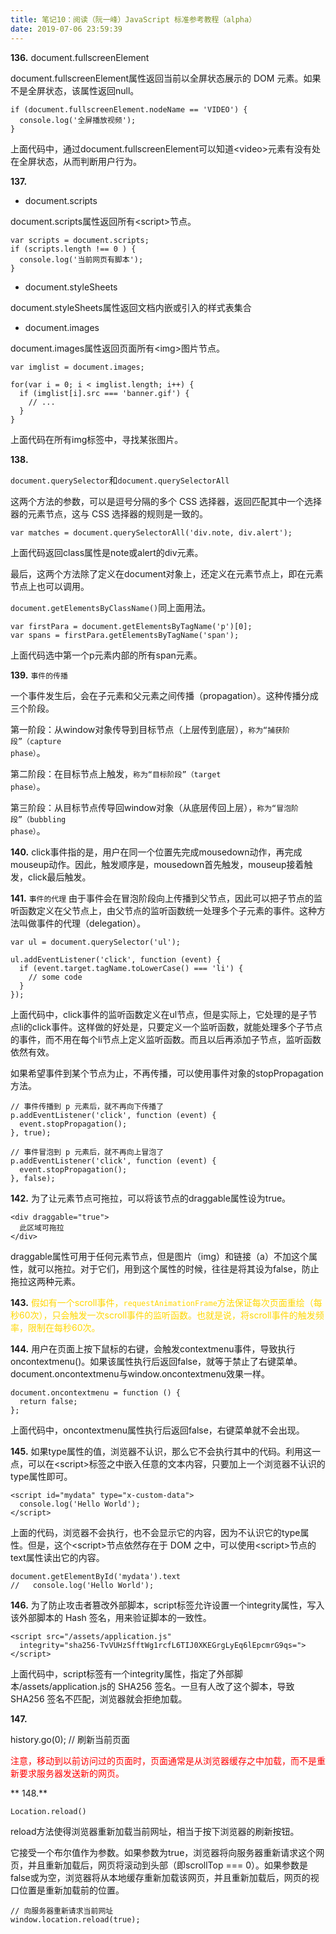 ```yaml
---
title: 笔记10：阅读（阮一峰）JavaScript 标准参考教程（alpha）
date: 2019-07-06 23:59:39
---
```


**136.**  document.fullscreenElement

document.fullscreenElement属性返回当前以全屏状态展示的 DOM 元素。如果不是全屏状态，该属性返回null。
```
if (document.fullscreenElement.nodeName == 'VIDEO') {
  console.log('全屏播放视频');
}
```
上面代码中，通过document.fullscreenElement可以知道&lt;video&gt;元素有没有处在全屏状态，从而判断用户行为。

**137.** 
- document.scripts

document.scripts属性返回所有&lt;script&gt;节点。
```
var scripts = document.scripts;
if (scripts.length !== 0 ) {
  console.log('当前网页有脚本');
}
```
- document.styleSheets

document.styleSheets属性返回文档内嵌或引入的样式表集合

- document.images

document.images属性返回页面所有&lt;img&gt;图片节点。
```
var imglist = document.images;

for(var i = 0; i < imglist.length; i++) {
  if (imglist[i].src === 'banner.gif') {
    // ...
  }
}
```
上面代码在所有img标签中，寻找某张图片。

**138.**

<code>document.querySelector</code>和<code>document.querySelectorAll</code>

这两个方法的参数，可以是逗号分隔的多个 CSS 选择器，返回匹配其中一个选择器的元素节点，这与 CSS 选择器的规则是一致的。
```
var matches = document.querySelectorAll('div.note, div.alert');
```
上面代码返回class属性是note或alert的div元素。

最后，这两个方法除了定义在document对象上，还定义在元素节点上，即在元素节点上也可以调用。

<code>document.getElementsByClassName()</code>同上面用法。
```
var firstPara = document.getElementsByTagName('p')[0];
var spans = firstPara.getElementsByTagName('span');
```
上面代码选中第一个p元素内部的所有span元素。

**139.** <code>事件的传播</code>

一个事件发生后，会在子元素和父元素之间传播（propagation）。这种传播分成三个阶段。

第一阶段：从window对象传导到目标节点（上层传到底层），<code>称为“捕获阶段”（capture phase）</code>。

第二阶段：在目标节点上触发，<code>称为“目标阶段”（target phase）</code>。

第三阶段：从目标节点传导回window对象（从底层传回上层），<code>称为“冒泡阶段”（bubbling phase）</code>。

**140.** click事件指的是，用户在同一个位置先完成mousedown动作，再完成mouseup动作。因此，触发顺序是，mousedown首先触发，mouseup接着触发，click最后触发。

**141.** <code>事件的代理</code>
由于事件会在冒泡阶段向上传播到父节点，因此可以把子节点的监听函数定义在父节点上，由父节点的监听函数统一处理多个子元素的事件。这种方法叫做事件的代理（delegation）。
```
var ul = document.querySelector('ul');

ul.addEventListener('click', function (event) {
  if (event.target.tagName.toLowerCase() === 'li') {
    // some code
  }
});
```
上面代码中，click事件的监听函数定义在ul节点，但是实际上，它处理的是子节点li的click事件。这样做的好处是，只要定义一个监听函数，就能处理多个子节点的事件，而不用在每个li节点上定义监听函数。而且以后再添加子节点，监听函数依然有效。

如果希望事件到某个节点为止，不再传播，可以使用事件对象的stopPropagation方法。
```
// 事件传播到 p 元素后，就不再向下传播了
p.addEventListener('click', function (event) {
  event.stopPropagation();
}, true);

// 事件冒泡到 p 元素后，就不再向上冒泡了
p.addEventListener('click', function (event) {
  event.stopPropagation();
}, false);
```

**142.** 为了让元素节点可拖拉，可以将该节点的draggable属性设为true。
```
<div draggable="true">
  此区域可拖拉
</div>
```
draggable属性可用于任何元素节点，但是图片（img）和链接（a）不加这个属性，就可以拖拉。对于它们，用到这个属性的时候，往往是将其设为false，防止拖拉这两种元素。

**143.** <font color="gold">假如有一个scroll事件，<code>requestAnimationFrame</code>方法保证每次页面重绘（每秒60次），只会触发一次scroll事件的监听函数。也就是说，将scroll事件的触发频率，限制在每秒60次。</font>

**144.** 用户在页面上按下鼠标的右键，会触发contextmenu事件，导致执行oncontextmenu()。如果该属性执行后返回false，就等于禁止了右键菜单。document.oncontextmenu与window.oncontextmenu效果一样。
```
document.oncontextmenu = function () {
  return false;
};
```
上面代码中，oncontextmenu属性执行后返回false，右键菜单就不会出现。

**145.** 如果type属性的值，浏览器不认识，那么它不会执行其中的代码。利用这一点，可以在&lt;script&gt;标签之中嵌入任意的文本内容，只要加上一个浏览器不认识的type属性即可。
```
<script id="mydata" type="x-custom-data">
  console.log('Hello World');
</script>
```
上面的代码，浏览器不会执行，也不会显示它的内容，因为不认识它的type属性。但是，这个&lt;script&gt;节点依然存在于 DOM 之中，可以使用&lt;script&gt;节点的text属性读出它的内容。
```
document.getElementById('mydata').text
//   console.log('Hello World');
```

**146.** 为了防止攻击者篡改外部脚本，script标签允许设置一个integrity属性，写入该外部脚本的 Hash 签名，用来验证脚本的一致性。
```
<script src="/assets/application.js"
  integrity="sha256-TvVUHzSfftWg1rcfL6TIJ0XKEGrgLyEq6lEpcmrG9qs=">
</script>
```
上面代码中，script标签有一个integrity属性，指定了外部脚本/assets/application.js的 SHA256 签名。一旦有人改了这个脚本，导致 SHA256 签名不匹配，浏览器就会拒绝加载。

**147.** 

history.go(0); // 刷新当前页面

<font color="red">
注意，移动到以前访问过的页面时，页面通常是从浏览器缓存之中加载，而不是重新要求服务器发送新的网页。
</font>

** 148.**

<code>Location.reload()</code>

reload方法使得浏览器重新加载当前网址，相当于按下浏览器的刷新按钮。

它接受一个布尔值作为参数。如果参数为true，浏览器将向服务器重新请求这个网页，并且重新加载后，网页将滚动到头部（即scrollTop === 0）。如果参数是false或为空，浏览器将从本地缓存重新加载该网页，并且重新加载后，网页的视口位置是重新加载前的位置。
```
// 向服务器重新请求当前网址
window.location.reload(true);
```

